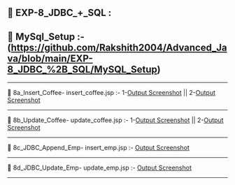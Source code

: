 ## 📄 EXP-8_JDBC_+_SQL :

## 🐬 MySql_Setup :- (https://github.com/Rakshith2004/Advanced_Java/blob/main/EXP-8_JDBC_%2B_SQL/MySQL_Setup)

-----------------------------------------------------------------------------------------------------------------------------------------  

📄 8a_Insert_Coffee-
insert_coffee.jsp :- 1-[Output Screenshot](https://github.com/Rakshith2004/Advanced_Java/blob/main/EXP-8_JDBC_%2B_SQL/8a_Insert_Coffee/8a1.png) ||
2-[Output Screenshot](https://github.com/Rakshith2004/Advanced_Java/blob/main/EXP-8_JDBC_%2B_SQL/8a_Insert_Coffee/8a2.png)

-----------------------------------------------------------------------------------------------------------------------------------------  

📄 8b_Update_Coffee-
update_coffee.jsp :- 1-[Output Screenshot](https://github.com/Rakshith2004/Advanced_Java/blob/main/EXP-8_JDBC_%2B_SQL/8b_Update_Coffee/8b1.png) ||
2-[Output Screenshot](https://github.com/Rakshith2004/Advanced_Java/blob/main/EXP-8_JDBC_%2B_SQL/8b_Update_Coffee/8b2.png)

-----------------------------------------------------------------------------------------------------------------------------------------  

📄 8c_JDBC_Append_Emp-
insert_emp.jsp :- [Output Screenshot](https://github.com/Rakshith2004/Advanced_Java/blob/main/EXP-8_JDBC_%2B_SQL/8c_JDBC_Append_Emp/Screenshot-8c_JDBC_append.png)

-----------------------------------------------------------------------------------------------------------------------------------------  

📄 8d_JDBC_Update_Emp-
update_emp.jsp :- [Output Screenshot](https://github.com/Rakshith2004/Advanced_Java/blob/main/EXP-8_JDBC_%2B_SQL/8d_JDBC_Update_Emp/Screenshot-8d_JDBC_Update.png)

-----------------------------------------------------------------------------------------------------------------------------------------  

